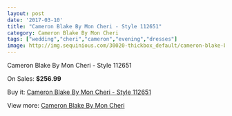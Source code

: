 ```yaml
---
layout: post
date: '2017-03-10'
title: "Cameron Blake By Mon Cheri - Style 112651"
category: Cameron Blake By Mon Cheri
tags: ["wedding","cheri","cameron","evening","dresses"]
image: http://img.sequinious.com/30020-thickbox_default/cameron-blake-by-mon-cheri-style-112651.jpg
---
```

Cameron Blake By Mon Cheri - Style 112651

On Sales: **$256.99**
<a href="https://www.sequinious.com/cameron-blake-by-mon-cheri/6801-cameron-blake-by-mon-cheri-style-112651.html"><amp-img layout="responsive" width="600" height="600" src="//img.sequinious.com/30020-thickbox_default/cameron-blake-by-mon-cheri-style-112651.jpg" alt="Cameron Blake By Mon Cheri - Style 112651 0" /></a>

Buy it: [Cameron Blake By Mon Cheri - Style 112651](https://www.sequinious.com/cameron-blake-by-mon-cheri/6801-cameron-blake-by-mon-cheri-style-112651.html "Cameron Blake By Mon Cheri - Style 112651")

View more: [Cameron Blake By Mon Cheri](https://www.sequinious.com/56-cameron-blake-by-mon-cheri "Cameron Blake By Mon Cheri")